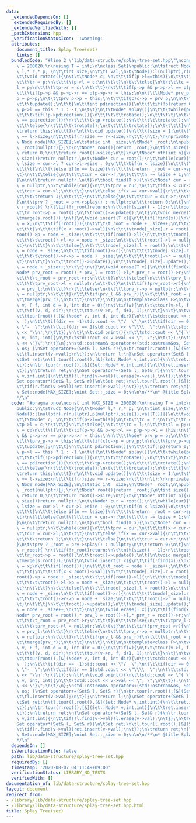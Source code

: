 ```yaml
---
data:
  _extendedDependsOn: []
  _extendedRequiredBy: []
  _extendedVerifiedWith: []
  _pathExtension: hpp
  _verificationStatusIcon: ':warning:'
  attributes:
    document_title: Splay Tree(set)
    links: []
  bundledCode: "#line 2 \"lib/data-structure/splay-tree-set.hpp\"\nconst int MAX_SIZE\
    \ = 200020;\n\nusing T = int;\n\nclass Set{\npublic:\n\tstruct Node{\n\t\tNode*\
    \ l,* r,* p; \n\t\tint size;\n\t\tT val;\n\t\tNode():l(nullptr),r(nullptr),p(nullptr),size(1),val(T()){}\n\
    \t\tvoid rotate(){\n\t\t\tNode* c; \n\t\t\tif(p->l==this){\n\t\t\t\tc = r;\n\t\
    \t\t\tr = p;\n\t\t\t\tp->l = c;\n\t\t\t}\n\t\t\telse{\n\t\t\t\tc = l;\n\t\t\t\t\
    l = p;\n\t\t\t\tp->r = c;\n\t\t\t}\n\t\t\tif(p->p && p->p->l == p)p->p->l = this;\n\
    \t\t\tif(p->p && p->p->r == p)p->p->r = this;\n\n\t\t\tNode* prv_p = p;\n\t\t\t\
    p = p->p;\n\t\t\tprv_p->p = this;\n\t\t\tif(c)c->p = prv_p;\n\n\t\t\tprv_p->update();\n\
    \t\t\tupdate();\n\t\t}\n\t\tint pdirection(){\n\t\t\tif(!p)return 0;\n\t\t\treturn\
    \ p->l == this ? 1 : -1;\n\t\t}\n\t\tNode* splay(){\n\t\t\twhile(pdirection()){\n\
    \t\t\t\tif(!p->pdirection()){\n\t\t\t\t\trotate();\n\t\t\t\t}\n\t\t\t\telse if(p->pdirection()\
    \ == pdirection()){\n\t\t\t\t\tp->rotate();\n\t\t\t\t\trotate();\n\t\t\t\t}\n\t\
    \t\t\telse{\n\t\t\t\t\trotate();\n\t\t\t\t\trotate();\n\t\t\t\t}\n\t\t\t}\n\t\t\
    \treturn this;\n\t\t}\n\n\t\tvoid update(){\n\t\t\tsize = 1;\n\t\t\tif(l)size\
    \ += l->size;\n\t\t\tif(r)size += r->size;\n\t\t}\n\t};\n\nprivate:\n\tstatic\
    \ Node node[MAX_SIZE];\n\tstatic int _size;\n\tNode* _root;\n\npublic:\n\tSet():\
    \ _root(nullptr){};\n\n\tNode* root(){return _root;}\n\tint size(){\n\t\tif(!root())\
    \ return 0;\n\t\treturn root()->size;\n\t}\n\n\tNode* nth(int n){\n\t\tif(n >=\
    \ size())return nullptr;\n\t\tNode* cur = root();\n\t\twhile(cur){\n\t\t\tint\
    \ lsize = cur->l ? cur->l->size : 0;\n\t\t\tif(n < lsize){\n\t\t\t\tcur = cur->l;\n\
    \t\t\t}\n\t\t\telse if(n == lsize){\n\t\t\t\treturn _root = cur->splay();\n\t\t\
    \t}\n\t\t\telse{\n\t\t\t\tcur = cur->r;\n\t\t\t\tn -= lsize + 1;\n\t\t\t}\n\t\t\
    }\n\n\t\treturn nullptr;\n\t}\n\tbool find(T x){\n\t\tNode* cur = root(), * prv\
    \ = nullptr;\n\t\twhile(cur){\n\t\t\tprv = cur;\n\t\t\tif(x < cur->val){\n\t\t\
    \t\tcur = cur->l;\n\t\t\t}\n\t\t\telse if(x == cur->val){\n\t\t\t\t_root = cur->splay();\n\
    \t\t\t\treturn 1;\n\t\t\t}\n\t\t\telse{\n\t\t\t\tcur = cur->r;\n\t\t\t}\n\t\t\
    }\n\t\tprv ? _root = prv->splay() : nullptr;\n\t\treturn 0;\n\t}\n\tvoid merge(Node*\
    \ r_root){ \n\t\tif(!r_root)return;\n\t\tnth(size() - 1);\n\t\troot()->r = r_root;\n\
    \t\tr_root->p = root();\n\t\troot()->update();\n\t}\n\tvoid merge(Set& s){\n\t\
    \tmerge(s.root());\n\t}\n\tvoid insert(T x){\n\t\tif(!find(x)){\n\t\t\tnode[_size].val\
    \ = x;\n\t\t\tif(!root()){\n\t\t\t\t_root = node + _size++;\n\t\t\t\treturn;\n\
    \t\t\t}\n\t\t\tif(x < root()->val){\n\t\t\t\tnode[_size].r = root();\n\t\t\t\t\
    root()->p = node + _size;\n\t\t\t\tif(root()->l){\n\t\t\t\t\tnode[_size].l = root()->l;\n\
    \t\t\t\t\troot()->l->p = node + _size;\n\t\t\t\t\troot()->l = nullptr;\n\t\t\t\
    \t}\n\t\t\t}\n\t\t\telse{\n\t\t\t\tnode[_size].l = root();\n\t\t\t\troot()->p\
    \ = node + _size;\n\t\t\t\tif(root()->r){\n\t\t\t\t\tnode[_size].r = root()->r;\n\
    \t\t\t\t\troot()->r->p = node + _size;\n\t\t\t\t\troot()->r = nullptr;\n\t\t\t\
    \t}\n\t\t\t}\n\t\t\troot()->update();\n\t\t\tnode[_size].update();\n\t\t\t_root\
    \ = node + _size++;\n\t\t}\n\t}\n\tvoid erase(T x){\n\t\tif(find(x)){\n\t\t\t\
    Node* prv_root = root(),* prv_l = root()->l,* prv_r = root()->r;\n\t\t\tif(!prv_root->l){\n\
    \t\t\t\t_root = prv_root->r;\n\t\t\t}\n\t\t\telse{\n\t\t\t\tprv_l->p = nullptr;\n\
    \t\t\t\tprv_root->l = nullptr;\n\t\t\t}\n\t\t\tif(!prv_root->r){\n\t\t\t\t_root\
    \ = prv_l;\n\t\t\t}\n\t\t\telse{\n\t\t\t\tprv_r->p = nullptr;\n\t\t\t\tprv_root->r\
    \ = nullptr;\n\t\t\t}\n\t\t\tif(prv_l && prv_r){\n\t\t\t\t_root = prv_l;\n\t\t\
    \t\tmerge(prv_r);\n\t\t\t}\n\t\t}\n\t}\n\n\ttemplate<class F>\n\tvoid tour(Node*\
    \ v, F f, int d = 0, int dir = 0){\n\t\tif(v){\n\t\t\ttour(v->l, f, d+1, -1);\n\
    \t\t\tf(v, d, dir);\n\t\t\ttour(v->r, f, d+1, 1);\n\t\t}\n\t}\n\tvoid print_tree(){\n\
    \t\ttour(root(),[&](Node* v, int d, int dir){\n\t\t\tstd::cout << std::string(2*d,'\
    \ ');\n\t\t\tif(dir == -1)std::cout << \"/  \";\n\t\t\tif(dir == 0)std::cout <<\
    \ \"-  \";\n\t\t\tif(dir == 1)std::cout << \"\\\\  \";\n\t\t\tstd::cout << v->val\
    \ << '\\n';\n\t\t});\n\t}\n\tvoid print(){\n\t\tstd::cout << \"{ \";\n\t\ttour(root(),[&](Node*\
    \ v, int, int){\n\t\t\tstd::cout << v->val << \", \";\n\t\t});\n\t\tstd::cout\
    \ << \"}\";\n\t}\n};\nstd::ostream& operator<<(std::ostream&os, Set&rhs){rhs.print();return\
    \ os; }\nSet operator+=(Set& l, Set& r){\n\tr.tour(r.root(),[&](Set::Node* v,int,int){\n\
    \t\tl.insert(v->val);\n\t});\n\treturn l;\n}\nSet operator+(Set& l, Set& r){\n\
    \tSet ret;\n\tl.tour(l.root(),[&](Set::Node* v,int,int){\n\t\tret.insert(v->val);\n\
    \t});\n\tr.tour(r.root(),[&](Set::Node* v,int,int){\n\t\tret.insert(v->val);\n\
    \t});\n\treturn ret;\n}\nSet operator*=(Set& l, Set& r){\n\tr.tour(r.root(),[&](Set::Node*\
    \ v,int,int){\n\t\tif(!l.find(v->val))l.erase(v->val);\n\t});\n\treturn l;\n}\n\
    Set operator*(Set& l, Set& r){\n\tSet ret;\n\tl.tour(l.root(),[&](Set::Node* v,int,int){\n\
    \t\tif(r.find(v->val))ret.insert(v->val);\n\t});\n\treturn ret;\n}\n\nSet::Node\
    \ Set::node[MAX_SIZE];\nint Set::_size = 0;\n\n\n/**\n* @title Splay Tree(set)\n\
    */\n"
  code: "#pragma once\nconst int MAX_SIZE = 200020;\n\nusing T = int;\n\nclass Set{\n\
    public:\n\tstruct Node{\n\t\tNode* l,* r,* p; \n\t\tint size;\n\t\tT val;\n\t\t\
    Node():l(nullptr),r(nullptr),p(nullptr),size(1),val(T()){}\n\t\tvoid rotate(){\n\
    \t\t\tNode* c; \n\t\t\tif(p->l==this){\n\t\t\t\tc = r;\n\t\t\t\tr = p;\n\t\t\t\
    \tp->l = c;\n\t\t\t}\n\t\t\telse{\n\t\t\t\tc = l;\n\t\t\t\tl = p;\n\t\t\t\tp->r\
    \ = c;\n\t\t\t}\n\t\t\tif(p->p && p->p->l == p)p->p->l = this;\n\t\t\tif(p->p\
    \ && p->p->r == p)p->p->r = this;\n\n\t\t\tNode* prv_p = p;\n\t\t\tp = p->p;\n\
    \t\t\tprv_p->p = this;\n\t\t\tif(c)c->p = prv_p;\n\n\t\t\tprv_p->update();\n\t\
    \t\tupdate();\n\t\t}\n\t\tint pdirection(){\n\t\t\tif(!p)return 0;\n\t\t\treturn\
    \ p->l == this ? 1 : -1;\n\t\t}\n\t\tNode* splay(){\n\t\t\twhile(pdirection()){\n\
    \t\t\t\tif(!p->pdirection()){\n\t\t\t\t\trotate();\n\t\t\t\t}\n\t\t\t\telse if(p->pdirection()\
    \ == pdirection()){\n\t\t\t\t\tp->rotate();\n\t\t\t\t\trotate();\n\t\t\t\t}\n\t\
    \t\t\telse{\n\t\t\t\t\trotate();\n\t\t\t\t\trotate();\n\t\t\t\t}\n\t\t\t}\n\t\t\
    \treturn this;\n\t\t}\n\n\t\tvoid update(){\n\t\t\tsize = 1;\n\t\t\tif(l)size\
    \ += l->size;\n\t\t\tif(r)size += r->size;\n\t\t}\n\t};\n\nprivate:\n\tstatic\
    \ Node node[MAX_SIZE];\n\tstatic int _size;\n\tNode* _root;\n\npublic:\n\tSet():\
    \ _root(nullptr){};\n\n\tNode* root(){return _root;}\n\tint size(){\n\t\tif(!root())\
    \ return 0;\n\t\treturn root()->size;\n\t}\n\n\tNode* nth(int n){\n\t\tif(n >=\
    \ size())return nullptr;\n\t\tNode* cur = root();\n\t\twhile(cur){\n\t\t\tint\
    \ lsize = cur->l ? cur->l->size : 0;\n\t\t\tif(n < lsize){\n\t\t\t\tcur = cur->l;\n\
    \t\t\t}\n\t\t\telse if(n == lsize){\n\t\t\t\treturn _root = cur->splay();\n\t\t\
    \t}\n\t\t\telse{\n\t\t\t\tcur = cur->r;\n\t\t\t\tn -= lsize + 1;\n\t\t\t}\n\t\t\
    }\n\n\t\treturn nullptr;\n\t}\n\tbool find(T x){\n\t\tNode* cur = root(), * prv\
    \ = nullptr;\n\t\twhile(cur){\n\t\t\tprv = cur;\n\t\t\tif(x < cur->val){\n\t\t\
    \t\tcur = cur->l;\n\t\t\t}\n\t\t\telse if(x == cur->val){\n\t\t\t\t_root = cur->splay();\n\
    \t\t\t\treturn 1;\n\t\t\t}\n\t\t\telse{\n\t\t\t\tcur = cur->r;\n\t\t\t}\n\t\t\
    }\n\t\tprv ? _root = prv->splay() : nullptr;\n\t\treturn 0;\n\t}\n\tvoid merge(Node*\
    \ r_root){ \n\t\tif(!r_root)return;\n\t\tnth(size() - 1);\n\t\troot()->r = r_root;\n\
    \t\tr_root->p = root();\n\t\troot()->update();\n\t}\n\tvoid merge(Set& s){\n\t\
    \tmerge(s.root());\n\t}\n\tvoid insert(T x){\n\t\tif(!find(x)){\n\t\t\tnode[_size].val\
    \ = x;\n\t\t\tif(!root()){\n\t\t\t\t_root = node + _size++;\n\t\t\t\treturn;\n\
    \t\t\t}\n\t\t\tif(x < root()->val){\n\t\t\t\tnode[_size].r = root();\n\t\t\t\t\
    root()->p = node + _size;\n\t\t\t\tif(root()->l){\n\t\t\t\t\tnode[_size].l = root()->l;\n\
    \t\t\t\t\troot()->l->p = node + _size;\n\t\t\t\t\troot()->l = nullptr;\n\t\t\t\
    \t}\n\t\t\t}\n\t\t\telse{\n\t\t\t\tnode[_size].l = root();\n\t\t\t\troot()->p\
    \ = node + _size;\n\t\t\t\tif(root()->r){\n\t\t\t\t\tnode[_size].r = root()->r;\n\
    \t\t\t\t\troot()->r->p = node + _size;\n\t\t\t\t\troot()->r = nullptr;\n\t\t\t\
    \t}\n\t\t\t}\n\t\t\troot()->update();\n\t\t\tnode[_size].update();\n\t\t\t_root\
    \ = node + _size++;\n\t\t}\n\t}\n\tvoid erase(T x){\n\t\tif(find(x)){\n\t\t\t\
    Node* prv_root = root(),* prv_l = root()->l,* prv_r = root()->r;\n\t\t\tif(!prv_root->l){\n\
    \t\t\t\t_root = prv_root->r;\n\t\t\t}\n\t\t\telse{\n\t\t\t\tprv_l->p = nullptr;\n\
    \t\t\t\tprv_root->l = nullptr;\n\t\t\t}\n\t\t\tif(!prv_root->r){\n\t\t\t\t_root\
    \ = prv_l;\n\t\t\t}\n\t\t\telse{\n\t\t\t\tprv_r->p = nullptr;\n\t\t\t\tprv_root->r\
    \ = nullptr;\n\t\t\t}\n\t\t\tif(prv_l && prv_r){\n\t\t\t\t_root = prv_l;\n\t\t\
    \t\tmerge(prv_r);\n\t\t\t}\n\t\t}\n\t}\n\n\ttemplate<class F>\n\tvoid tour(Node*\
    \ v, F f, int d = 0, int dir = 0){\n\t\tif(v){\n\t\t\ttour(v->l, f, d+1, -1);\n\
    \t\t\tf(v, d, dir);\n\t\t\ttour(v->r, f, d+1, 1);\n\t\t}\n\t}\n\tvoid print_tree(){\n\
    \t\ttour(root(),[&](Node* v, int d, int dir){\n\t\t\tstd::cout << std::string(2*d,'\
    \ ');\n\t\t\tif(dir == -1)std::cout << \"/  \";\n\t\t\tif(dir == 0)std::cout <<\
    \ \"-  \";\n\t\t\tif(dir == 1)std::cout << \"\\\\  \";\n\t\t\tstd::cout << v->val\
    \ << '\\n';\n\t\t});\n\t}\n\tvoid print(){\n\t\tstd::cout << \"{ \";\n\t\ttour(root(),[&](Node*\
    \ v, int, int){\n\t\t\tstd::cout << v->val << \", \";\n\t\t});\n\t\tstd::cout\
    \ << \"}\";\n\t}\n};\nstd::ostream& operator<<(std::ostream&os, Set&rhs){rhs.print();return\
    \ os; }\nSet operator+=(Set& l, Set& r){\n\tr.tour(r.root(),[&](Set::Node* v,int,int){\n\
    \t\tl.insert(v->val);\n\t});\n\treturn l;\n}\nSet operator+(Set& l, Set& r){\n\
    \tSet ret;\n\tl.tour(l.root(),[&](Set::Node* v,int,int){\n\t\tret.insert(v->val);\n\
    \t});\n\tr.tour(r.root(),[&](Set::Node* v,int,int){\n\t\tret.insert(v->val);\n\
    \t});\n\treturn ret;\n}\nSet operator*=(Set& l, Set& r){\n\tr.tour(r.root(),[&](Set::Node*\
    \ v,int,int){\n\t\tif(!l.find(v->val))l.erase(v->val);\n\t});\n\treturn l;\n}\n\
    Set operator*(Set& l, Set& r){\n\tSet ret;\n\tl.tour(l.root(),[&](Set::Node* v,int,int){\n\
    \t\tif(r.find(v->val))ret.insert(v->val);\n\t});\n\treturn ret;\n}\n\nSet::Node\
    \ Set::node[MAX_SIZE];\nint Set::_size = 0;\n\n\n/**\n* @title Splay Tree(set)\n\
    */\n"
  dependsOn: []
  isVerificationFile: false
  path: lib/data-structure/splay-tree-set.hpp
  requiredBy: []
  timestamp: '2020-08-07 04:11:49+09:00'
  verificationStatus: LIBRARY_NO_TESTS
  verifiedWith: []
documentation_of: lib/data-structure/splay-tree-set.hpp
layout: document
redirect_from:
- /library/lib/data-structure/splay-tree-set.hpp
- /library/lib/data-structure/splay-tree-set.hpp.html
title: Splay Tree(set)
---
```

